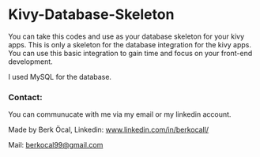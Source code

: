 # Kivy-Database-Skeleton
You can take this codes and use as your database skeleton for your kivy apps.
This is only a skeleton for the database integration for the kivy apps. You can use this basic integration to gain time and focus on your front-end development.

I used MySQL for the database.

### Contact:

You can communucate with me via my email or my linkedin account.


Made by Berk Öcal, Linkedin: www.linkedin.com/in/berkocall/

Mail: berkocal99@gmail.com
